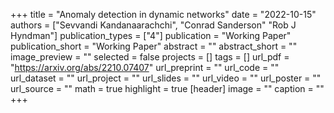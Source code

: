 +++
title = "Anomaly detection in dynamic networks"
date = "2022-10-15"
authors = ["Sevvandi Kandanaarachchi", "Conrad Sanderson" "Rob J Hyndman"]
publication_types = ["4"]
publication = "Working Paper"
publication_short = "Working Paper"
abstract = ""
abstract_short = ""
image_preview = ""
selected = false
projects = []
tags = []
url_pdf = "https://arxiv.org/abs/2210.07407"
url_preprint = ""
url_code = ""
url_dataset = ""
url_project = ""
url_slides = ""
url_video = ""
url_poster = ""
url_source = ""
math = true
highlight = true
[header]
image = ""
caption = ""
+++
